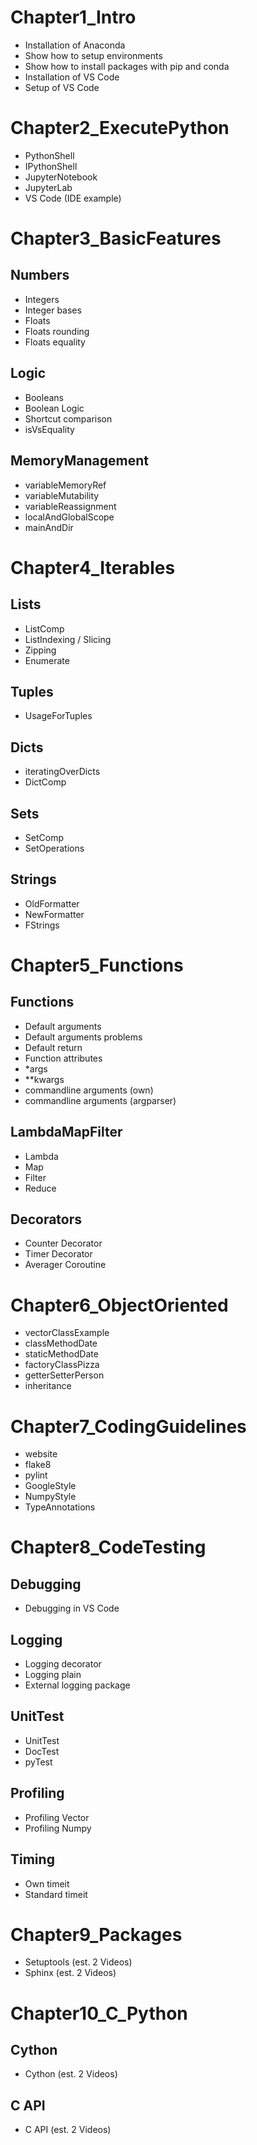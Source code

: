 # Chapter1_Intro
  - Installation of Anaconda
  - Show how to setup environments
  - Show how to install packages with pip and conda
  - Installation of VS Code
  - Setup of VS Code

# Chapter2_ExecutePython
  - PythonShell
  - IPythonShell
  - JupyterNotebook
  - JupyterLab
  - VS Code (IDE example)

# Chapter3_BasicFeatures
## Numbers
  - Integers
  - Integer bases
  - Floats
  - Floats rounding
  - Floats equality
## Logic
  - Booleans
  - Boolean Logic
  - Shortcut comparison
  - isVsEquality
## MemoryManagement
  - variableMemoryRef
  - variableMutability
  - variableReassignment
  - localAndGlobalScope
  - mainAndDir

# Chapter4_Iterables
## Lists
  - ListComp
  - ListIndexing / Slicing
  - Zipping
  - Enumerate
## Tuples
  - UsageForTuples
## Dicts
  - iteratingOverDicts
  - DictComp
## Sets
  - SetComp
  - SetOperations
## Strings
  - OldFormatter
  - NewFormatter
  - FStrings

# Chapter5_Functions
## Functions
  - Default arguments
  - Default arguments problems
  - Default return
  - Function attributes
  - *args
  - **kwargs
  - commandline arguments (own)
  - commandline arguments (argparser)
## LambdaMapFilter
  - Lambda
  - Map
  - Filter
  - Reduce 
## Decorators
  - Counter Decorator
  - Timer Decorator
  - Averager Coroutine

# Chapter6_ObjectOriented
  - vectorClassExample
  - classMethodDate
  - staticMethodDate
  - factoryClassPizza
  - getterSetterPerson
  - inheritance

# Chapter7_CodingGuidelines
  - website
  - flake8
  - pylint
  - GoogleStyle
  - NumpyStyle
  - TypeAnnotations

# Chapter8_CodeTesting
## Debugging
  - Debugging in VS Code
## Logging
  - Logging decorator
  - Logging plain
  - External logging package
## UnitTest
  - UnitTest
  - DocTest
  - pyTest
## Profiling
  - Profiling Vector
  - Profiling Numpy
## Timing
  - Own timeit
  - Standard timeit

# Chapter9_Packages
  - Setuptools (est. 2 Videos)
  - Sphinx (est. 2 Videos)

# Chapter10_C_Python
## Cython
  - Cython (est. 2 Videos)
## C API
  - C API (est. 2 Videos)